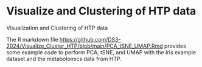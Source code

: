 # Visualize and Clustering of HTP data
Visualization and Clustering of HTP data

The R markdown file https://github.com/DS3-2024/Visualize_Cluster_HTP/blob/main/PCA_tSNE_UMAP.Rmd provides some example code to perform PCA, tSNE, and UMAP with the Iris example dataset and the metabolomics data from HTP.
